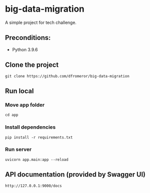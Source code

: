 # big-data-migration

A simple project for tech challenge.

## Preconditions:

- Python 3.9.6

## Clone the project

```
git clone https://github.com/dfromeror/big-data-migration
```

## Run local

### Move app folder

```
cd app
```

### Install dependencies

```
pip install -r requirements.txt
```

### Run server

```
uvicorn app.main:app --reload
```

## API documentation (provided by Swagger UI)

```
http://127.0.0.1:9000/docs
```